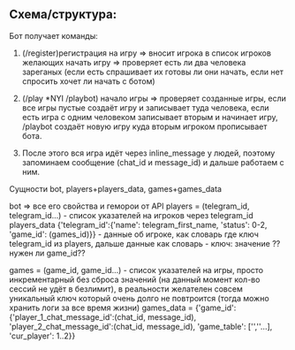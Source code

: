 ## Схема/структура:

Бот получает команды:
1) (/register)регистрация на игру => 
    вносит игрока в список игроков желающих начать игру =>
        проверяет есть ли два человека зареганых (если есть спрашивает их готовы ли они начать, если нет спросить хочет ли начать с ботом)

2) (/play *NYI /playbot) начало игры => проверяет созданные игры, если все игры пустые создаёт игру и записывает туда человека, если есть игра с одним человеком записывает вторым и начинает игру, /playbot создаёт новую игру куда вторым игроком прописывает бота.

3) После этого вся игра идёт через inline_message у людей, поэтому запоминаем сообщение (chat_id и message_id) и дальше работаем с ним.

Сущности bot, players+players_data, games+games_data

bot => все его свойства и геморои от API
players = (telegram_id, telegram_id...) - список указателей на игроков через telegram_id
players_data {'telegram_id':{'name': telegram_first_name, 'status': 0-2, 'game_id': (games_id)}} - данные об игроке, как словарь где ключ telegram_id из players, дальше данные как словарь - ключ: значение ??нужен ли game_id??

games = (game_id, game_id...) - список указателей на игры, просто инкрементарный без сброса значений (на данный момент кол-во сессий не удёт в безлимит), в реальности желателен совсем уникальный ключ который очень долго не повтроится (тогда можно хранить логи за все время жизни)
games_data = {'game_id': {'player_1_chat_message_id':(chat_id, message_id), 'player_2_chat_message_id':(chat_id, message_id), 'game_table': ['',''...], 'cur_player': 1..2}}

